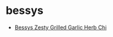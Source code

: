 # bessys

 * [Bessys Zesty Grilled Garlic Herb Chi](index/b/bessys-zesty-grilled-garlic-herb-chi.json)
